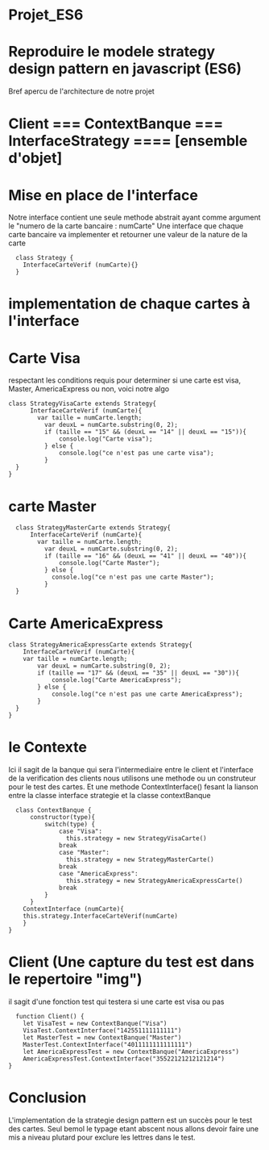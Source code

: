 # Projet_ES6
# Reproduire le modele strategy design pattern en javascript (ES6)

Bref apercu de l'architecture de notre projet 


# Client === ContextBanque === InterfaceStrategy ==== [ensemble d'objet]


# Mise en place de l'interface
Notre interface contient une seule methode abstrait ayant comme argument le "numero de la carte bancaire : numCarte"
Une interface que chaque carte bancaire va implementer et retourner une valeur de la nature de la carte

      class Strategy {
        InterfaceCarteVerif (numCarte){}
      }
       
# implementation de chaque cartes à l'interface 
# Carte Visa
respectant les conditions requis pour determiner si une carte est visa, Master, AmericaExpress ou non, voici notre algo

    class StrategyVisaCarte extends Strategy{
          InterfaceCarteVerif (numCarte){
        	var taille = numCarte.length;
    		  var deuxL = numCarte.substring(0, 2);
    		  if (taille == "15" && (deuxL == "14" || deuxL == "15")){
    			  console.log("Carte visa");
    		  } else {
    			  console.log("ce n'est pas une carte visa");
    		  }
      }
    }
    
# carte Master

      class StrategyMasterCarte extends Strategy{
          InterfaceCarteVerif (numCarte){
        	var taille = numCarte.length;
    		  var deuxL = numCarte.substring(0, 2);
    		  if (taille == "16" && (deuxL == "41" || deuxL == "40")){    		
    			  console.log("Carte Master");	
    		  } else {    		
    			console.log("ce n'est pas une carte Master");
    		  }  	
      }
      
# Carte AmericaExpress

    class StrategyAmericaExpressCarte extends Strategy{
        InterfaceCarteVerif (numCarte){
        var taille = numCarte.length;
    		var deuxL = numCarte.substring(0, 2);    	
    		if (taille == "17" && (deuxL == "35" || deuxL == "30")){  		
    			console.log("Carte AmericaExpress");
    		} else {		
    			console.log("ce n'est pas une carte AmericaExpress");
    		}	
      }
    }
    
    
# le Contexte
Ici il sagit de la banque qui sera l'intermediaire entre le client et l'interface de la verification des clients
nous utilisons une methode ou un construteur pour le test des cartes.
Et une methode ContextInterface() fesant la lianson entre la classe interface strategie et la classe contextBanque

      class ContextBanque {
          constructor(type){
              switch(type) {
                  case "Visa":
                    this.strategy = new StrategyVisaCarte()
                  break
                  case "Master":
                    this.strategy = new StrategyMasterCarte()
                  break
                  case "AmericaExpress":
                    this.strategy = new StrategyAmericaExpressCarte()
                  break
              }
          }
        ContextInterface (numCarte){
        this.strategy.InterfaceCarteVerif(numCarte)
        } 
    }

# Client (Une capture du test est dans le repertoire "img")
il sagit d'une fonction test qui testera si une carte est visa ou pas 

      function Client() {
        let VisaTest = new ContextBanque("Visa")
        VisaTest.ContextInterface("142551111111111")
        let MasterTest = new ContextBanque("Master")
        MasterTest.ContextInterface("4011111111111111")
        let AmericaExpressTest = new ContextBanque("AmericaExpress")
        AmericaExpressTest.ContextInterface("35522121212121214")
    }
    
  
  # Conclusion
  
  L'implementation de la strategie design pattern est un succès pour le test des cartes. Seul bemol le typage etant abscent nous allons
  devoir faire une mis a niveau plutard pour exclure les lettres dans le test.

